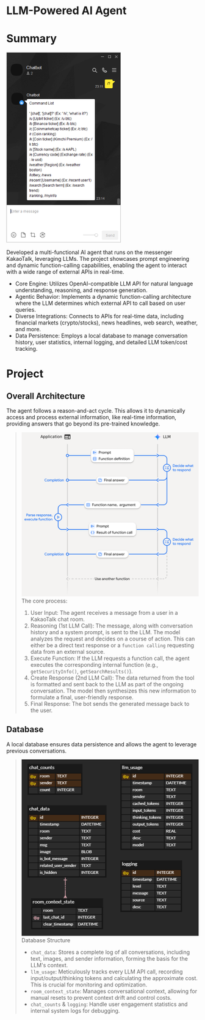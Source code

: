 # LLM-Powered AI Agent

# Summary

<img src="images/chatbot_demo.png" width=300></br>

Developed a multi-functional AI agent that runs on the messenger KakaoTalk, leveraging LLMs. The project showcases prompt engineering and dynamic function-calling capabilities, enabling the agent to interact with a wide range of external APIs in real-time.

- Core Engine: Utilizes OpenAI-compatible LLM API for natural language understanding, reasoning, and response generation.
- Agentic Behavior: Implements a dynamic function-calling architecture where the LLM determines which external API to call based on user queries.
- Diverse Integrations: Connects to APIs for real-time data, including financial markets (crypto/stocks), news headlines, web search, weather, and more.
- Data Persistence: Employs a local database to manage conversation history, user statistics, internal logging, and detailed LLM token/cost tracking.

# Project

## Overall Architecture

The agent follows a reason-and-act cycle. This allows it to dynamically access and process external information, like real-time information, providing answers that go beyond its pre-trained knowledge.

> <img src="images/function_calling.png" width=800></br>
> The core process:
> 1. User Input: The agent receives a message from a user in a KakaoTalk chat room.
> 2. Reasoning (1st LLM Call): The message, along with conversation history and a system prompt, is sent to the LLM. The model analyzes the request and decides on a course of action. This can either be a direct text response or a `function calling` requesting data from an external source.
> 3. Execute Function: If the LLM requests a function call, the agent executes the corresponding internal function (e.g., `getSecurityInfo()`, `getSearchResults()`).
> 4. Create Response (2nd LLM Call): The data returned from the tool is formatted and sent back to the LLM as part of the ongoing conversation. The model then synthesizes this new information to formulate a final, user-friendly response.
> 5. Final Response: The bot sends the generated message back to the user.

## Database

A local database ensures data persistence and allows the agent to leverage previous conversations.

> <img src="images/chatbot_db.png"></br>
> Database Structure
> - `chat_data`: Stores a complete log of all conversations, including text, images, and sender information, forming the basis for the LLM's context.
> - `llm_usage`: Meticulously tracks every LLM API call, recording input/output/thinking tokens and calculating the approximate cost. This is crucial for monitoring and optimization.
> - `room_context_state`: Manages conversational context, allowing for manual resets to prevent context drift and control costs.
> - `chat_counts` & `logging`: Handle user engagement statistics and internal system logs for debugging.